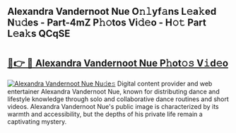 ## Alexandra Vandernoot Nue O𝚗𝚕yf𝚊ns L𝚎a𝚔ed N𝚞𝚍es - Part-4mZ P𝚑𝚘tos Vi𝚍𝚎o - H𝚘𝚝 Part L𝚎a𝚔s QCqSE

# <h2><a href="http://kf4w3u.oniu.top/?m=Alexandra+Vandernoot+Nue">🔗👉 🔴 Alexandra Vandernoot Nue P𝚑ot𝚘𝚜 V𝚒d𝚎o</a></h2>

[![Alexandra Vandernoot Nue Nu𝚍e𝚜](https://i.imgur.com/0qMVB7G.gif)](http://kf4w3u.oniu.top/?m=Alexandra+Vandernoot+Nue)
Digital content provider and web entertainer Alexandra Vandernoot Nue, known for distributing dance and lifestyle knowledge through solo and collaborative dance routines and short videos. Alexandra Vandernoot Nue's public image is characterized by its warmth and accessibility, but the depths of his private life remain a captivating mystery.  
